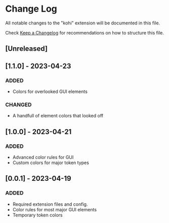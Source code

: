 # Change Log

All notable changes to the "kohi" extension will be documented in this file.

Check [Keep a Changelog](http://keepachangelog.com/) for recommendations on how to structure this file.

## [Unreleased]

## [1.1.0] - 2023-04-23

### ADDED

- Colors for overlooked GUI elements

### CHANGED

- A handfull of element colors that looked off

## [1.0.0] - 2023-04-21

### ADDED

- Advanced color rules for GUI
- Custom colors for major token types

## [0.0.1] - 2023-04-19

### ADDED

- Required extension files and config.
- Color rules for most major GUI elements
- Temporary token colors

